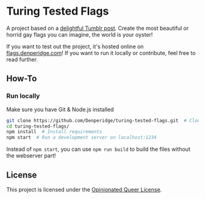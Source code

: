 # Turing Tested Flags

A project based on a [delightful Tumblr post](https://www.tumblr.com/calierthewolf/715868902662569984/if-a-terf-even-looks-at-this-they-will-die-in). Create the most beautiful or horrid gay flags you can imagine, the world is your oyster!

If you want to test out the project, it's hosted online on [flags.denperidge.com](https://flags.denperidge.com)! If you want to run it locally or contribute, feel free to read further.

## How-To
### Run locally
Make sure you have Git & Node.js installed

```bash
git clone https://github.com/Denperidge/turing-tested-flags.git  # Clone the repository
cd turing-tested-flags/
npm install  # Install requirements
npm start  # Run a development server on localhost:1234
```

Instead of `npm start`, you can use `npm run build` to build the files without the webserver part!


## License
This project is licensed under the [Opinionated Queer License](LICENSE).
